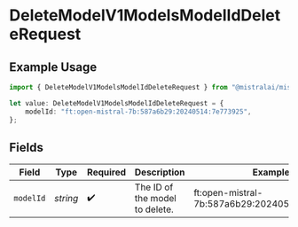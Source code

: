 # DeleteModelV1ModelsModelIdDeleteRequest

## Example Usage

```typescript
import { DeleteModelV1ModelsModelIdDeleteRequest } from "@mistralai/mistralai/models/operations";

let value: DeleteModelV1ModelsModelIdDeleteRequest = {
    modelId: "ft:open-mistral-7b:587a6b29:20240514:7e773925",
};
```

## Fields

| Field                                         | Type                                          | Required                                      | Description                                   | Example                                       |
| --------------------------------------------- | --------------------------------------------- | --------------------------------------------- | --------------------------------------------- | --------------------------------------------- |
| `modelId`                                     | *string*                                      | :heavy_check_mark:                            | The ID of the model to delete.                | ft:open-mistral-7b:587a6b29:20240514:7e773925 |